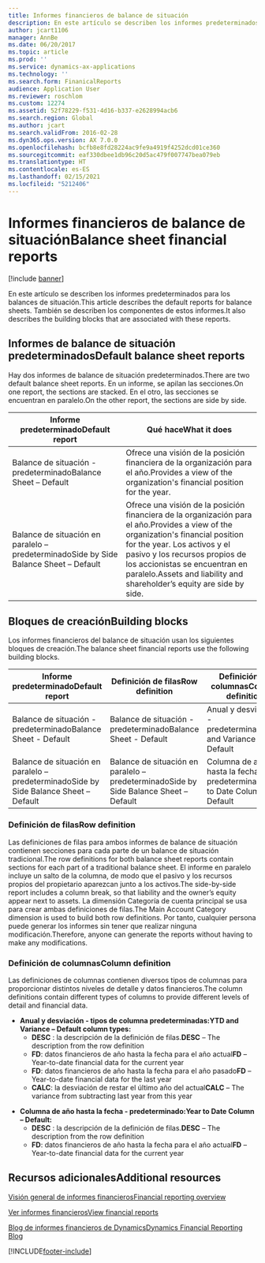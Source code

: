 ```yaml
---
title: Informes financieros de balance de situación
description: En este artículo se describen los informes predeterminados para los balances de situación. También se describen los componentes de estos informes.
author: jcart1106
manager: AnnBe
ms.date: 06/20/2017
ms.topic: article
ms.prod: ''
ms.service: dynamics-ax-applications
ms.technology: ''
ms.search.form: FinanicalReports
audience: Application User
ms.reviewer: roschlom
ms.custom: 12274
ms.assetid: 52f78229-f531-4d16-b337-e2628994acb6
ms.search.region: Global
ms.author: jcart
ms.search.validFrom: 2016-02-28
ms.dyn365.ops.version: AX 7.0.0
ms.openlocfilehash: bcfb8e8fd28224ac9fe9a4919f4252dcd01ce360
ms.sourcegitcommit: eaf330dbee1db96c20d5ac479f007747bea079eb
ms.translationtype: HT
ms.contentlocale: es-ES
ms.lasthandoff: 02/15/2021
ms.locfileid: "5212406"
---
```

# <a name="balance-sheet-financial-reports"></a><span data-ttu-id="487c4-104">Informes financieros de balance de situación</span><span class="sxs-lookup"><span data-stu-id="487c4-104">Balance sheet financial reports</span></span>

[!include [banner](../includes/banner.md)]

<span data-ttu-id="487c4-105">En este artículo se describen los informes predeterminados para los balances de situación.</span><span class="sxs-lookup"><span data-stu-id="487c4-105">This article describes the default reports for balance sheets.</span></span> <span data-ttu-id="487c4-106">También se describen los componentes de estos informes.</span><span class="sxs-lookup"><span data-stu-id="487c4-106">It also describes the building blocks that are associated with these reports.</span></span> 

<a name="default-balance-sheet-reports"></a><span data-ttu-id="487c4-107">Informes de balance de situación predeterminados</span><span class="sxs-lookup"><span data-stu-id="487c4-107">Default balance sheet reports</span></span>
-----------------------------

<span data-ttu-id="487c4-108">Hay dos informes de balance de situación predeterminados.</span><span class="sxs-lookup"><span data-stu-id="487c4-108">There are two default balance sheet reports.</span></span> <span data-ttu-id="487c4-109">En un informe, se apilan las secciones.</span><span class="sxs-lookup"><span data-stu-id="487c4-109">On one report, the sections are stacked.</span></span> <span data-ttu-id="487c4-110">En el otro, las secciones se encuentran en paralelo.</span><span class="sxs-lookup"><span data-stu-id="487c4-110">On the other report, the sections are side by side.</span></span>

| <span data-ttu-id="487c4-111">Informe predeterminado</span><span class="sxs-lookup"><span data-stu-id="487c4-111">Default report</span></span>                       | <span data-ttu-id="487c4-112">Qué hace</span><span class="sxs-lookup"><span data-stu-id="487c4-112">What it does</span></span>                                                                                                                           |
|--------------------------------------|----------------------------------------------------------------------------------------------------------------------------------------|
| <span data-ttu-id="487c4-113">Balance de situación - predeterminado</span><span class="sxs-lookup"><span data-stu-id="487c4-113">Balance Sheet – Default</span></span>              | <span data-ttu-id="487c4-114">Ofrece una visión de la posición financiera de la organización para el año.</span><span class="sxs-lookup"><span data-stu-id="487c4-114">Provides a view of the organization's financial position for the year.</span></span>                                                                 |
| <span data-ttu-id="487c4-115">Balance de situación en paralelo – predeterminado</span><span class="sxs-lookup"><span data-stu-id="487c4-115">Side by Side Balance Sheet – Default</span></span> | <span data-ttu-id="487c4-116">Ofrece una visión de la posición financiera de la organización para el año.</span><span class="sxs-lookup"><span data-stu-id="487c4-116">Provides a view of the organization's financial position for the year.</span></span> <span data-ttu-id="487c4-117">Los activos y el pasivo y los recursos propios de los accionistas se encuentran en paralelo.</span><span class="sxs-lookup"><span data-stu-id="487c4-117">Assets and liability and shareholder’s equity are side by side.</span></span> |

## <a name="building-blocks"></a><span data-ttu-id="487c4-118">Bloques de creación</span><span class="sxs-lookup"><span data-stu-id="487c4-118">Building blocks</span></span>
<span data-ttu-id="487c4-119">Los informes financieros del balance de situación usan los siguientes bloques de creación.</span><span class="sxs-lookup"><span data-stu-id="487c4-119">The balance sheet financial reports use the following building blocks.</span></span>

| <span data-ttu-id="487c4-120">Informe predeterminado</span><span class="sxs-lookup"><span data-stu-id="487c4-120">Default report</span></span>                       | <span data-ttu-id="487c4-121">Definición de filas</span><span class="sxs-lookup"><span data-stu-id="487c4-121">Row definition</span></span>                       | <span data-ttu-id="487c4-122">Definición de columnas</span><span class="sxs-lookup"><span data-stu-id="487c4-122">Column definition</span></span>             |
|--------------------------------------|--------------------------------------|-------------------------------|
| <span data-ttu-id="487c4-123">Balance de situación - predeterminado</span><span class="sxs-lookup"><span data-stu-id="487c4-123">Balance Sheet - Default</span></span>              | <span data-ttu-id="487c4-124">Balance de situación - predeterminado</span><span class="sxs-lookup"><span data-stu-id="487c4-124">Balance Sheet - Default</span></span>              | <span data-ttu-id="487c4-125">Anual y desviación - predeterminado</span><span class="sxs-lookup"><span data-stu-id="487c4-125">YTD and Variance - Default</span></span>    |
| <span data-ttu-id="487c4-126">Balance de situación en paralelo – predeterminado</span><span class="sxs-lookup"><span data-stu-id="487c4-126">Side by Side Balance Sheet – Default</span></span> | <span data-ttu-id="487c4-127">Balance de situación en paralelo – predeterminado</span><span class="sxs-lookup"><span data-stu-id="487c4-127">Side by Side Balance Sheet – Default</span></span> | <span data-ttu-id="487c4-128">Columna de año hasta la fecha - predeterminado</span><span class="sxs-lookup"><span data-stu-id="487c4-128">Year to Date Column - Default</span></span> |

### <a name="row-definition"></a><span data-ttu-id="487c4-129">Definición de filas</span><span class="sxs-lookup"><span data-stu-id="487c4-129">Row definition</span></span>

<span data-ttu-id="487c4-130">Las definiciones de filas para ambos informes de balance de situación contienen secciones para cada parte de un balance de situación tradicional.</span><span class="sxs-lookup"><span data-stu-id="487c4-130">The row definitions for both balance sheet reports contain sections for each part of a traditional balance sheet.</span></span> <span data-ttu-id="487c4-131">El informe en paralelo incluye un salto de la columna, de modo que el pasivo y los recursos propios del propietario aparezcan junto a los activos.</span><span class="sxs-lookup"><span data-stu-id="487c4-131">The side-by-side report includes a column break, so that liability and the owner’s equity appear next to assets.</span></span> <span data-ttu-id="487c4-132">La dimensión Categoría de cuenta principal se usa para crear ambas definiciones de filas.</span><span class="sxs-lookup"><span data-stu-id="487c4-132">The Main Account Category dimension is used to build both row definitions.</span></span> <span data-ttu-id="487c4-133">Por tanto, cualquier persona puede generar los informes sin tener que realizar ninguna modificación.</span><span class="sxs-lookup"><span data-stu-id="487c4-133">Therefore, anyone can generate the reports without having to make any modifications.</span></span>

### <a name="column-definition"></a><span data-ttu-id="487c4-134">Definición de columnas</span><span class="sxs-lookup"><span data-stu-id="487c4-134">Column definition</span></span>

<span data-ttu-id="487c4-135">Las definiciones de columnas contienen diversos tipos de columnas para proporcionar distintos niveles de detalle y datos financieros.</span><span class="sxs-lookup"><span data-stu-id="487c4-135">The column definitions contain different types of columns to provide different levels of detail and financial data.</span></span>

-   <span data-ttu-id="487c4-136">**Anual y desviación - tipos de columna predeterminadas:**</span><span class="sxs-lookup"><span data-stu-id="487c4-136">**YTD and Variance – Default column types:**</span></span>
    -   <span data-ttu-id="487c4-137">**DESC** : la descripción de la definición de filas.</span><span class="sxs-lookup"><span data-stu-id="487c4-137">**DESC** – The description from the row definition</span></span>
    -   <span data-ttu-id="487c4-138">**FD**: datos financieros de año hasta la fecha para el año actual</span><span class="sxs-lookup"><span data-stu-id="487c4-138">**FD** – Year-to-date financial data for the current year</span></span>
    -   <span data-ttu-id="487c4-139">**FD**: datos financieros de año hasta la fecha para el año pasado</span><span class="sxs-lookup"><span data-stu-id="487c4-139">**FD** – Year-to-date financial data for the last year</span></span>
    -   <span data-ttu-id="487c4-140">**CALC**: la desviación de restar el último año del actual</span><span class="sxs-lookup"><span data-stu-id="487c4-140">**CALC** – The variance from subtracting last year from this year</span></span>

<!-- -->

-   <span data-ttu-id="487c4-141">**Columna de año hasta la fecha - predeterminado:**</span><span class="sxs-lookup"><span data-stu-id="487c4-141">**Year to Date Column – Default:**</span></span>
    -   <span data-ttu-id="487c4-142">**DESC** : la descripción de la definición de filas.</span><span class="sxs-lookup"><span data-stu-id="487c4-142">**DESC** – The description from the row definition</span></span>
    -   <span data-ttu-id="487c4-143">**FD**: datos financieros de año hasta la fecha para el año actual</span><span class="sxs-lookup"><span data-stu-id="487c4-143">**FD** – Year-to-date financial data for the current year</span></span>



<a name="additional-resources"></a><span data-ttu-id="487c4-144">Recursos adicionales</span><span class="sxs-lookup"><span data-stu-id="487c4-144">Additional resources</span></span>
--------

[<span data-ttu-id="487c4-145">Visión general de informes financieros</span><span class="sxs-lookup"><span data-stu-id="487c4-145">Financial reporting overview</span></span>](financial-reporting-getting-started.md)

[<span data-ttu-id="487c4-146">Ver informes financieros</span><span class="sxs-lookup"><span data-stu-id="487c4-146">View financial reports</span></span>](view-financial-reports.md)

[<span data-ttu-id="487c4-147">Blog de informes financieros de Dynamics</span><span class="sxs-lookup"><span data-stu-id="487c4-147">Dynamics Financial Reporting Blog</span></span>](https://blogs.msdn.com/b/dynamics_financial_reporting/)





[!INCLUDE[footer-include](../../includes/footer-banner.md)]